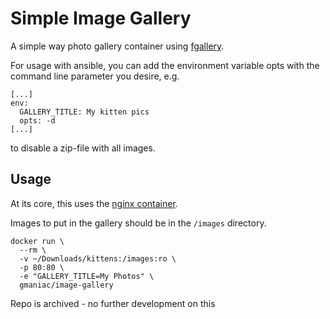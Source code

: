 Simple Image Gallery
====================

A simple way photo gallery container using
[fgallery](https://github.com/wavexx/fgallery).

For usage with ansible, you can add the environment variable opts with the command line parameter you desire,
e.g.

    [...]
    env:
      GALLERY_TITLE: My kitten pics
      opts: -d
    [...]

to disable a zip-file with all images.


Usage
-----

At its core, this uses the [nginx container](https://hub.docker.com/\_/nginx/).

Images to put in the gallery should be in the `/images` directory.

    docker run \
      --rm \
      -v ~/Downloads/kittens:/images:ro \
      -p 80:80 \
      -e "GALLERY_TITLE=My Photos" \
      gmaniac/image-gallery


Repo is archived - no further development on this
